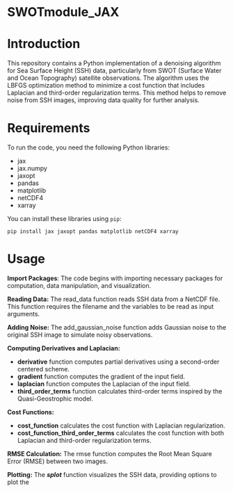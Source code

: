 # SWOTmodule_JAX

# Introduction
This repository contains a Python implementation of a denoising algorithm for Sea Surface Height (SSH) data, particularly from SWOT (Surface Water and Ocean Topography) satellite observations. The algorithm uses the LBFGS optimization method to minimize a cost function that includes Laplacian and third-order regularization terms. This method helps to remove noise from SSH images, improving data quality for further analysis.

# Requirements
To run the code, you need the following Python libraries:

- jax
- jax.numpy
- jaxopt
- pandas
- matplotlib
- netCDF4
- xarray

You can install these libraries using `pip`:


```pip install jax jaxopt pandas matplotlib netCDF4 xarray```

# Usage

**Import Packages**: The code begins with importing necessary packages for computation, data manipulation, and visualization.

**Reading Data:** The read_data function reads SSH data from a NetCDF file. This function requires the filename and the variables to be read as input arguments.

**Adding Noise:** The add_gaussian_noise function adds Gaussian noise to the original SSH image to simulate noisy observations.

**Computing Derivatives and Laplacian:**

- **derivative** function computes partial derivatives using a second-order centered scheme.
- **gradient** function computes the gradient of the input field.
- **laplacian** function computes the Laplacian of the input field.
- **third_order_terms** function calculates third-order terms inspired by the Quasi-Geostrophic model.

**Cost Functions:**
- **cost_function** calculates the cost function with Laplacian regularization.
- **cost_function_third_order_terms** calculates the cost function with both Laplacian and third-order regularization terms.

**RMSE Calculation:** The rmse function computes the Root Mean Square Error (RMSE) between two images.

**Plotting:** The **_splot_** function visualizes the SSH data, providing options to plot the
